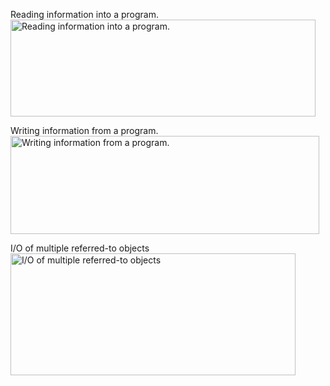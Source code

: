 <p>
Reading information into a program.<br />
<img src="https://docs.oracle.com/javase/tutorial/figures/essential/io-ins.gif" width="488" height="155" align="bottom" alt="Reading information into a program." />
</p>
<p>
Writing information from a program.<br />
<img src="https://docs.oracle.com/javase/tutorial/figures/essential/io-outs.gif" width="494" height="157" align="bottom" alt="Writing information from a program." />
</p>
<p>
I/O of multiple referred-to objects<br />
<img src="https://docs.oracle.com/javase/tutorial/figures/essential/io-trav.gif" width="456" height="195" align="bottom" alt="I/O of multiple referred-to objects" />
</p>